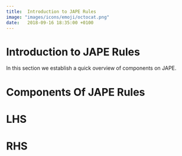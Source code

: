 ```yaml
---
title:  Introduction to JAPE Rules
image: "images/icons/emoji/octocat.png"
date:   2018-09-16 18:35:00 +0100
---
```




# Introduction to JAPE Rules
In this section we establish a quick overview of components on JAPE.

# Components Of JAPE Rules
# LHS
# RHS
